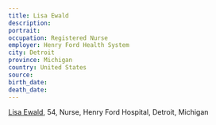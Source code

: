 ```yaml
---
title: Lisa Ewald
description: 
portrait: 
occupation: Registered Nurse
employer: Henry Ford Health System
city: Detroit
province: Michigan
country: United States
source: 
birth_date: 
death_date: 
---
```


<a href="https://www.michiganradio.org/post/lisa-ewald-henry-ford-nurse-dies-after-testing-positive-covid-19">Lisa Ewald</a>, 54, Nurse, Henry Ford Hospital, Detroit, Michigan
